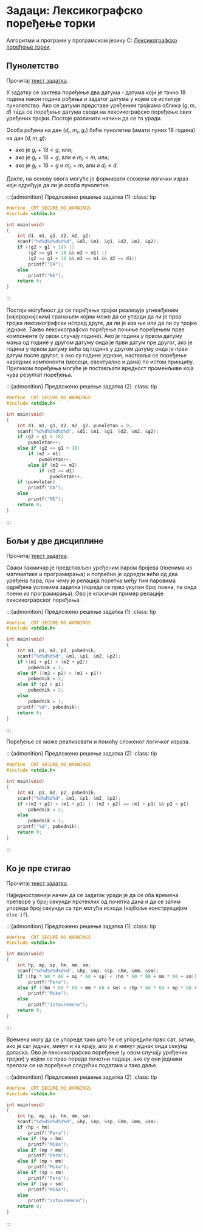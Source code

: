# Задаци: Лексикографско поређење торки

Алгоритми и програми у програмском језику C:
[Лексикографско поређење торки](https://petlja.org/biblioteka/r/Zbirka/02%20Grananje/02%20Ugnezdjeno%20grananje/03%20leksikografsko).

## Пунолетство

Прочитај [текст задатка](https://petlja.org/biblioteka/r/Zbirka/punoletstvo).

У задатку се захтева поређење два датума - датума који је тачно 18 година након
године рођења и задатог датума у којем се испитује пунолетство. Ако се датуми
представе уређеним тројкама облика $(g,m,d)$ тада се поређење датума своди на
лексикографско поређење ових уређених тројки. Постоје различити начини да се то
уради.

Особа рођена на дан $(d_r,m_r,g_r)$ биће пунолетна (имати пуних $18$ година) на
дан $(d,m,g)$:

- ако је $g_r+18<g$, или;
- ако је $g_r+18=g$, али и $m_r<m$, или;
- ако је $g_r+18=g$ и $m_r=m$, али и $d_r\leq d$.

Дакле, на основу овога могуће је формирати сложени логички израз који одређује
да ли је особа пунолетна.

:::{admonition} Предложено решење задатка (1)
:class: tip

```c
#define _CRT_SECURE_NO_WARNINGS
#include <stdio.h>

int main(void)
{
    int d1, m1, g1, d2, m2, g2;
    scanf("%d%d%d%d%d%d", &d1, &m1, &g1, &d2, &m2, &g2);
    if ((g2 > g1 + 18) ||
        (g2 == g1 + 18 && m2 > m1) ||
        (g2 == g1 + 18 && m2 == m1 && d2 >= d1))
        printf("DA");
    else
        printf("NE");
    return 0;
}
```

:::

Постоји могућност да се поређење тројки реализује угнежђеним (хијерархијским)
гранањем којим може да се утврди да ли је прва тројка лексикографски испред
друге, да ли је иза ње или да ли су тројке једнаке. Такво лексикографско
поређење почиње поређењем прве компоненте (у овом случају године). Ако је
година у првом датуму мања од године у другом датуму онда је први датум пре
другог, ако је година у првом датуму већа од године у другом датуму онда је
први датум после другог, а ако су године једнаке, наставља се поређење наредних
компоненти (месеци, евентуално и дана) по истом принципу. Приликом поређења
могуће је постављати вредност променљиве која чува резултат поређења.

:::{admonition} Предложено решење задатка (2)
:class: tip

```c
#define _CRT_SECURE_NO_WARNINGS
#include <stdio.h>

int main(void)
{
    int d1, m1, g1, d2, m2, g2, punoletan = 0;
    scanf("%d%d%d%d%d%d", &d1, &m1, &g1, &d2, &m2, &g2);
    if (g2 > g1 + 18)
        punoletan++;
    else if (g2 == g1 + 18)
        if (m2 > m1)
            punoletan++;
        else if (m2 == m1)
            if (d2 >= d1)
                punoletan++;
    if (punoletan)
        printf("DA");
    else
        printf("NE");
    return 0;
}
```

:::

## Бољи у две дисциплине

Прочитај [текст задатка](https://petlja.org/biblioteka/r/Zbirka/bolji_u_dve_discipline).

Сваки такмичар је представљен уређеним паром бројева (поенима из математике и
програмирања) и потребно је одредти већи од два уређена пара, при чему је
релација поретка међу тим паровима одређена условима задатка (пореди се прво
укупан број поена, па онда поени из програмирања). Ово је класичан пример
релације лексикографског поређења.

:::{admonition} Предложено решење задатка (1)
:class: tip

```c
#define _CRT_SECURE_NO_WARNINGS
#include <stdio.h>

int main(void)
{
    int m1, p1, m2, p2, pobednik;
    scanf("%d%d%d%d", &m1, &p1, &m2, &p2);
    if ((m1 + p1) > (m2 + p2))
        pobednik = 1;
    else if ((m2 + p2) > (m1 + p1))
        pobednik = 2;
    else if (p2 > p1)
        pobednik = 2;
    else
        pobednik = 1;
    printf("%d", pobednik);
    return 0;
}
```

:::

Поређење се може реализовати и помоћу сложеног логичког израза.

:::{admonition} Предложено решење задатка (2)
:class: tip

```c
#define _CRT_SECURE_NO_WARNINGS
#include <stdio.h>

int main(void)
{
    int m1, p1, m2, p2, pobednik;
    scanf("%d%d%d%d", &m1, &p1, &m2, &p2);
    if ((m2 + p2) > (m1 + p1) || (m2 + p2) == (m1 + p1) && p2 > p1)
        pobednik = 2;
    else 
        pobednik = 1;
    printf("%d", pobednik);
    return 0;
}
```

:::

## Ко је пре стигао

Прочитај [текст задатка](https://petlja.org/biblioteka/r/Zbirka/ko_je_pre_stigao).

Најједноставнији начин да се задатак уради је да се оба времена претворе у број
секунди протеклих од почетка дана и да се затим упореди број секунди са три
могућа исхода (најбоље конструкцијом `else-if`).

:::{admonition} Предложено решење задатка (1)
:class: tip

```c
#define _CRT_SECURE_NO_WARNINGS
#include <stdio.h>

int main(void)
{
    int hp, mp, sp, hm, mm, sm;
    scanf("%d%d%d%d%d%d", &hp, &mp, &sp, &hm, &mm, &sm);
    if ((hp * 60 * 60 + mp * 60 + sp) < (hm * 60 * 60 + mm * 60 + sm))
        printf("Pera");
    else if ((hm * 60 * 60 + mm * 60 + sm) < (hp * 60 * 60 + mp * 60 + sp))
        printf("Mika");
    else
        printf("istovremeno");
    return 0;
}
```

:::

Времена могу да се упореде тако што ће се упоредити прво сат, затим, ако је сат
једнак, минут и на крају, ако је и минут једнак онда секунд доласка. Ово је
лексикографско поређење (у овом случају уређених тројки) у којем се прво пореде
почетни подаци, ако су они једнаки прелази се на поређење следећих података и
тако даље.

:::{admonition} Предложено решење задатка (2)
:class: tip

```c
#define _CRT_SECURE_NO_WARNINGS
#include <stdio.h>

int main(void)
{
    int hp, mp, sp, hm, mm, sm;
    scanf("%d%d%d%d%d%d", &hp, &mp, &sp, &hm, &mm, &sm);
    if (hp < hm)
        printf("Pera");
    else if (hp > hm)
        printf("Mika");
    else if (mp < mm)
        printf("Pera");
    else if (mp > mm)
        printf("Mika");
    else if (sp < sm)
        printf("Pera");
    else if (sp > sm)
        printf("Mika");
    else
        printf("istovremeno");
    return 0;
}
```

:::
